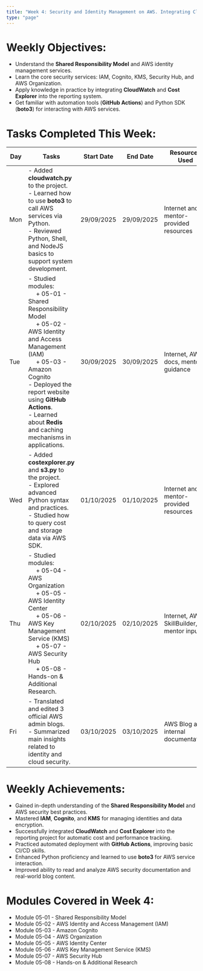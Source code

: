 ```yaml
---
title: "Week 4: Security and Identity Management on AWS. Integrating CloudWatch and Cost Explorer into the project"
type: "page"
---
```


# Weekly Objectives:

* Understand the **Shared Responsibility Model** and AWS identity management services.
* Learn the core security services: IAM, Cognito, KMS, Security Hub, and AWS Organization.
* Apply knowledge in practice by integrating **CloudWatch** and **Cost Explorer** into the reporting system.
* Get familiar with automation tools (**GitHub Actions**) and Python SDK (**boto3**) for interacting with AWS services.

# Tasks Completed This Week:

| Day | Tasks                                                                                                                                                                                                                                                                                                     | Start Date | End Date   | Resources Used                           |
|-----|-----------------------------------------------------------------------------------------------------------------------------------------------------------------------------------------------------------------------------------------------------------------------------------------------------------|------------|------------|------------------------------------------|
| Mon | - Added **cloudwatch.py** to the project. <br> - Learned how to use **boto3** to call AWS services via Python. <br> - Reviewed Python, Shell, and NodeJS basics to support system development.                                                                                                            | 29/09/2025 | 29/09/2025 | Internet and mentor-provided resources   |
| Tue | - Studied modules: <br>&emsp; + 05-01 - Shared Responsibility Model <br>&emsp; + 05-02 - AWS Identity and Access Management (IAM) <br>&emsp; + 05-03 - Amazon Cognito <br> - Deployed the report website using **GitHub Actions**. <br> - Learned about **Redis** and caching mechanisms in applications. | 30/09/2025 | 30/09/2025 | Internet, AWS docs, mentor guidance      |
| Wed | - Added **costexplorer.py** and **s3.py** to the project. <br> - Explored advanced Python syntax and practices. <br> - Studied how to query cost and storage data via AWS SDK.                                                                                                                            | 01/10/2025 | 01/10/2025 | Internet and mentor-provided resources   |
| Thu | - Studied modules: <br>&emsp; + 05-04 - AWS Organization <br>&emsp; + 05-05 - AWS Identity Center <br>&emsp; + 05-06 - AWS Key Management Service (KMS) <br>&emsp; + 05-07 - AWS Security Hub <br>&emsp; + 05-08 - Hands-on & Additional Research.                                                        | 02/10/2025 | 02/10/2025 | Internet, AWS SkillBuilder, mentor input |
| Fri | - Translated and edited 3 official AWS admin blogs. <br> - Summarized main insights related to identity and cloud security.                                                                                                                                                                               | 03/10/2025 | 03/10/2025 | AWS Blog and internal documentation      |

# Weekly Achievements:

* Gained in-depth understanding of the **Shared Responsibility Model** and AWS security best practices.
* Mastered **IAM**, **Cognito**, and **KMS** for managing identities and data encryption.
* Successfully integrated **CloudWatch** and **Cost Explorer** into the reporting project for automatic cost and performance tracking.
* Practiced automated deployment with **GitHub Actions**, improving basic CI/CD skills.
* Enhanced Python proficiency and learned to use **boto3** for AWS service interaction.
* Improved ability to read and analyze AWS security documentation and real-world blog content.

# Modules Covered in Week 4:

- Module 05-01 - Shared Responsibility Model
- Module 05-02 - AWS Identity and Access Management (IAM)
- Module 05-03 - Amazon Cognito
- Module 05-04 - AWS Organization
- Module 05-05 - AWS Identity Center
- Module 05-06 - AWS Key Management Service (KMS)
- Module 05-07 - AWS Security Hub
- Module 05-08 - Hands-on & Additional Research
